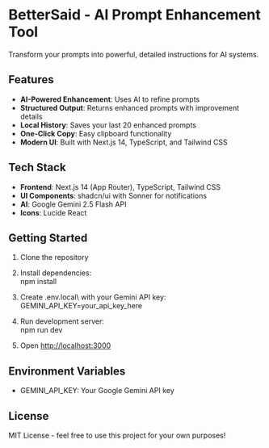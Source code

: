 ﻿# BetterSaid - AI Prompt Enhancement Tool

Transform your prompts into powerful, detailed instructions for AI systems.

## Features

-  **AI-Powered Enhancement**: Uses AI to refine prompts
-  **Structured Output**: Returns enhanced prompts with improvement details
-  **Local History**: Saves your last 20 enhanced prompts
-  **One-Click Copy**: Easy clipboard functionality
-  **Modern UI**: Built with Next.js 14, TypeScript, and Tailwind CSS

## Tech Stack

- **Frontend**: Next.js 14 (App Router), TypeScript, Tailwind CSS
- **UI Components**: shadcn/ui with Sonner for notifications
- **AI**: Google Gemini 2.5 Flash API
- **Icons**: Lucide React

## Getting Started

1. Clone the repository
2. Install dependencies: \
      npm install
3. Create \.env.local\ with your Gemini API key:
   \
   GEMINI_API_KEY=your_api_key_here
   
4. Run development server: \
      npm run dev
5. Open [http://localhost:3000](http://localhost:3000)

## Environment Variables

- GEMINI_API_KEY: Your Google Gemini API key

## License

MIT License - feel free to use this project for your own purposes!
